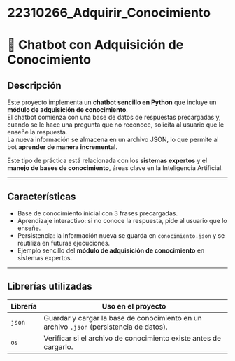 # 22310266_Adquirir_Conocimiento

# 🤖 Chatbot con Adquisición de Conocimiento

## Descripción
Este proyecto implementa un **chatbot sencillo en Python** que incluye un **módulo de adquisición de conocimiento**.  
El chatbot comienza con una base de datos de respuestas precargadas y, cuando se le hace una pregunta que no reconoce, solicita al usuario que le enseñe la respuesta.  
La nueva información se almacena en un archivo JSON, lo que permite al bot **aprender de manera incremental**.  

Este tipo de práctica está relacionada con los **sistemas expertos** y el **manejo de bases de conocimiento**, áreas clave en la Inteligencia Artificial.  

---

## Características
- Base de conocimiento inicial con 3 frases precargadas.  
- Aprendizaje interactivo: si no conoce la respuesta, pide al usuario que lo enseñe.  
- Persistencia: la información nueva se guarda en `conocimiento.json` y se reutiliza en futuras ejecuciones.  
- Ejemplo sencillo del **módulo de adquisición de conocimiento** en sistemas expertos.  

---

## Librerías utilizadas

| Librería  | Uso en el proyecto |
|-----------|--------------------|
| `json`    | Guardar y cargar la base de conocimiento en un archivo `.json` (persistencia de datos). |
| `os`      | Verificar si el archivo de conocimiento existe antes de cargarlo. |